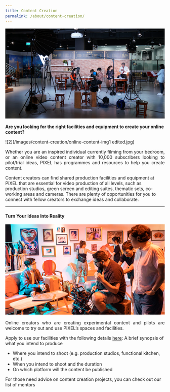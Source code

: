 ```yaml
---
title: Content Creation
permalink: /about/content-creation/
---
```

![1](/images/content-creation/online-content-edited.jpg)

**Are you looking for the right facilities and equipment to create your online content?**

![2](/images/content-creation/online-content-img1 edited.jpg)

<p align="justify">Whether you are an inspired individual currently filming from your bedroom, or an online video content creator with 10,000 subscribers looking to pilot/trial ideas, PIXEL has programmes and resources to help you create content.

Content creators can find shared production facilities and equipment at PIXEL that are essential for video production of all levels, such as production studios, green screen and editing suites, thematic sets, co-working areas and cameras. There are plenty of opportunities for you to connect with fellow creators to exchange ideas and collaborate.</p>

---

#### Turn Your Ideas Into Reality

![3](/images/content-creation/Content-Creation_Img1_630-x-355.png)

<p align="justify">
  Online creators who are creating experimental content and pilots are welcome to try out and use PIXEL’s spaces and facilities.

Apply to use our facilities with the following details <a href="https://forms.cwp.gov.sg/venuerequest/FormIUC5W" target="_blank">here</a>:
A brief synopsis of what you intend to produce
<ul>
  <li>Where you intend to shoot (e.g. production studios, functional kitchen, etc.)</li>
  <li>When you intend to shoot and the duration</li>
  <li>On which platform will the content be published</li></ul>
For those need advice on content creation projects, you can check out our list of mentors <a href="/community/mentorship-programme/>here</a>. </p>
